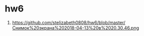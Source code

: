 # hw6
1. https://github.com/stelizabeth0808/hw6/blob/master/Снимок%20экрана%202018-04-13%20в%2020.30.46.png
